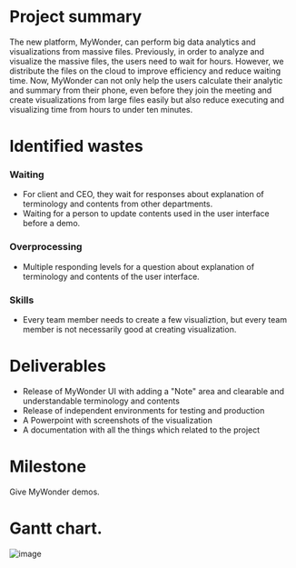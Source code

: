 # Project summary
The new platform, MyWonder, can perform big data analytics and visualizations from massive files. Previously, in order to analyze and visualize the massive files, the users need to wait for hours. However, we distribute the files on the cloud to improve efficiency and reduce waiting time. Now, MyWonder can not only help the users calculate their analytic and summary from their phone, even before they join the meeting and create visualizations from large files easily but also reduce executing and visualizing time from hours to under ten minutes. 

# Identified wastes

### Waiting
* For client and CEO, they wait for responses about explanation of terminology and contents from other departments.
* Waiting for a person to update contents used in the user interface before a demo. 

### Overprocessing
* Multiple responding levels for a question about explanation of terminology and contents of the user interface.

### Skills
* Every team member needs to create a few visualiztion, but every team member is not necessarily good at creating visualization. 

# Deliverables
* Release of MyWonder UI with adding a "Note" area and clearable and understandable terminology and contents
* Release of independent environments for testing and production
* A Powerpoint with screenshots of the visualization
* A documentation with all the things which related to the project

# Milestone
Give MyWonder demos.

# Gantt chart.
![image](https://joykuan.github.io/MyWonder/Gantt%20chart.png)
